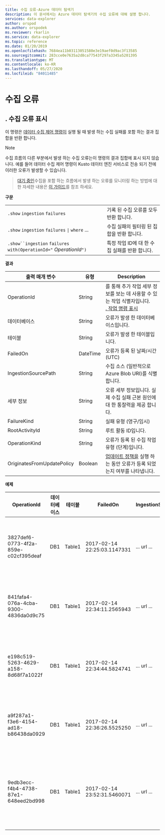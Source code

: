 ```yaml
---
title: 수집 오류-Azure 데이터 탐색기
description: 이 문서에서는 Azure 데이터 탐색기의 수집 오류에 대해 설명 합니다.
services: data-explorer
author: orspod
ms.author: orspodek
ms.reviewer: rkarlin
ms.service: data-explorer
ms.topic: reference
ms.date: 01/20/2019
ms.openlocfilehash: 7684ea11b03113051580e3e19aef0d9ac3f13585
ms.sourcegitcommit: 283cce0e7635a2d8ca77543f297a3345a5201395
ms.translationtype: MT
ms.contentlocale: ko-KR
ms.lasthandoff: 05/27/2020
ms.locfileid: "84011485"
---
```

# <a name="ingestion-failures"></a>수집 오류

## <a name="show-ingestion-failures"></a>. 수집 오류 표시


이 명령은 [데이터 수집 제어 명령이](../../ingest-data-overview.md#kusto-query-language-ingest-control-commands) 실행 될 때 발생 하는 수집 실패를 포함 하는 결과 집합을 반환 합니다.


> [!NOTE]
> 수집 흐름의 다른 부분에서 발생 하는 수집 오류는이 명령의 결과 집합에 표시 되지 않습니다. 예를 들어 데이터 수집 제어 명령이 Kusto 데이터 엔진 서비스로 전송 되기 전에 이러한 오류가 발생할 수 있습니다.

> [대기 중인](../api/netfx/about-kusto-ingest.md#queued-ingestion)수집을 포함 하는 흐름에서 발생 하는 오류를 모니터링 하는 방법에 대 한 자세한 내용은 [이 가이드](../api/netfx/kusto-ingest-client-status.md)를 참조 하세요.

**구문**

|||
|---|---| 
|`.show` `ingestion` `failures`                                       |기록 된 수집 오류를 모두 반환 합니다.  
|`.show` `ingestion` `failures` <code>&#124;</code> `where` ...       |수집 실패의 필터링 된 집합을 반환 합니다.
|`.show``ingestion` `failures` `with(OperationId="` *OperationId*`")` |특정 작업 ID에 대 한 수집 실패를 반환 합니다.

**결과**
 
|출력 매개 변수           |유형     |Description                                                                              |
|---------------------------|---------|-----------------------------------------------------------------------------------------|
|OperationId                |String   |를 통해 추가 작업 세부 정보를 보는 데 사용할 수 있는 작업 식별자입니다. <br> [. 작업 명령 표시](operations.md) </br> 
|데이터베이스                   |String   |오류가 발생 한 데이터베이스입니다.
|테이블                      |String   |오류가 발생 한 테이블입니다.
|FailedOn                   |DateTime |오류가 등록 된 날짜/시간 (UTC) 
|IngestionSourcePath        |String   |수집 소스 (일반적으로 Azure Blob URI)를 식별 합니다. 
|세부 정보                    |String   |오류 세부 정보입니다. 실제 수집 실패 근본 원인에 대 한 통찰력을 제공 합니다.
|FailureKind                |String   |실패 유형 (영구/임시)
|RootActivityId             |String   |루트 활동 ID입니다.
|OperationKind              |String   |오류가 등록 된 수집 작업 유형 (단계)입니다.
|OriginatesFromUpdatePolicy |Boolean | [업데이트 정책을](update-policy.md) 실행 하는 동안 오류가 등록 되었는지 여부를 나타냅니다.
 
**예제**
 
|OperationId |데이터베이스 |테이블 |FailedOn |IngestionSourcePath |세부 정보 |FailureKind |RootActivityId |OperationKind |OriginatesFromUpdatePolicy
|--|--|--|--|--|--|--|--|--|--
|3827def6-0773-4f2a-859e-c02cf395deaf |DB1 |Table1 |2017-02-14 22:25:03.1147331 |... url ... |ID가 ' * * * * * .csv ' 인 스트림에 잘못 된 형식의 CSV 형식이 있습니다. * |영구 |3c883942-e446-4999-9b00-d4c664f06ef6 |DataIngestPull | 0
|841fafa4-076a-4cba-9300-4836da0d9c75 |DB1 |Table1 |2017-02-14 22:34:11.2565943 |... url ... |ID가 ' * * * * * .csv ' 인 스트림에 잘못 된 형식의 CSV 형식이 있습니다. * |영구 |48571bdb-b714-4f32-8ddc-4001838a956c |DataIngestPull | 0
|e198c519-5263-4629-a158-8d68f7a1022f |DB1 |Table1 |2017-02-14 22:34:44.5824741 |... url ... |ID가 ' * * * * * .csv ' 인 스트림에 잘못 된 형식의 CSV 형식이 있습니다. * |영구 |5e31ab3c-e2c7-489a-827e-e89d2d691ec4 |DataIngestPull | 0
|a9f287a1-f3e6-4154-ad18-b86438da0929 |DB1 |Table1 |2017-02-14 22:36:26.5525250 |... url ... |알 수 없는 오류 발생: ' System. Exception ' 형식의 예외가 throw 되었습니다. |Transient |9b7bb017-471e-48f6-9c96-d16fcf938d2a |DataIngestPull | 0
|9edb3ecc-f4b4-4738-87e1-648eed2bd998 |DB1 |Table1 |2017-02-14 23:52:31.5460071 |... url ... |Blob을 다운로드 하지 못했습니다. 클라이언트가 지정 된 시간 제한 내에 작업을 완료할 수 없습니다. |영구 |21fa0dd6-cd7d-4493-b6f7-78916ce0d617 |DataIngestPull | 0
